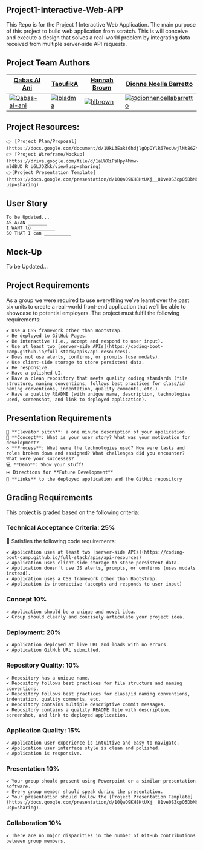 ## Project1-Interactive-Web-APP
This Repo is for the Project 1 Interactive Web Application. The main purpose of this project to build web application from scratch. This is will conceive and execute a design that solves a real-world problem by integrating data received from multiple server-side API requests. 

## Project Team Authors
<table>
<thead>
<tr>
<th><a href="https://github.com/Qabas-al-ani">Qabas Al Ani</a></th>
<th><a href="https://github.com/lbladma">TaoufikA</a></th>
<th><a href="https://github.com/hlbrown">Hannah Brown</a></th>
<th><a href="https://github.com/DionneNoellaBarretto">Dionne Noella Barretto</a></th>
</tr>
</thead>
<tbody>
<tr>
<td><a target="_blank" rel="noopener noreferrer" href="https://avatars.githubusercontent.com/Qabas-al-ani?s=150&amp;v=1"><img src="https://avatars.githubusercontent.com/Qabas-al-ani?s=150&amp;v=1" alt="Qabas-al-ani" style="max-width:100%;"></a></td>
<td><a target="_blank" rel="noopener noreferrer" href="https://avatars.githubusercontent.com/lbladma?s=150&amp;v=1"><img src="https://avatars.githubusercontent.com/lbladma?s=150&amp;v=1" alt="lbladma" style="max-width:100%;"></a></td>
<td><a target="_blank" rel="noopener noreferrer" href="https://avatars.githubusercontent.com/hlbrown?s=150&amp;v=1"><img src="https://avatars.githubusercontent.com/hlbrown?s=150&amp;v=1" alt="hlbrown" style="max-width:100%;"></a></td>
<td><a target="_blank" rel="noopener noreferrer" href="https://avatars.githubusercontent.com/dionnenoellabarretto?s=150&amp;v=1"><img src="https://avatars.githubusercontent.com/dionnenoellabarretto?s=150&amp;v=1" alt="@dionnenoellabarretto" style="max-width:100%;"></a></td>
</tr>
</tbody>
</table>

## Project Resources:
```
👉 [Project Plan/Proposal](https://docs.google.com/document/d/1UkL3EaRt6hdjlgQpQYlR67exUwjlNt862YEAd5OwlI8/edit#)
👉 [Project Wireframe/Mockup](https://drive.google.com/file/d/1aUWXiPsHpy4Mmw-mldBUD_R_U6LJDZkk/view?usp=sharing)
👉[Project Presentation Template](https://docs.google.com/presentation/d/10QaO9KH8HtUXj__81ve0SZcpO5DbMbqqQr4iPpbwKks/edit?usp=sharing)
```

## User Story
```
To be Updated...
AS A/AN _______
I WANT to ________
SO THAT I can __________

```

## Mock-Up
To be Updated...

## Project Requirements

As a group we were required to use everything we’ve learnt over the past six units to create a real-world front-end application that we’ll be able to showcase to potential employers. The project must fulfil the following requirements:
```
✔️ Use a CSS framework other than Bootstrap.
✔️ Be deployed to GitHub Pages.
✔️ Be interactive (i.e., accept and respond to user input).
✔️ Use at least two [server-side APIs](https://coding-boot-camp.github.io/full-stack/apis/api-resources).
✔️ Does not use alerts, confirms, or prompts (use modals).
✔️ Use client-side storage to store persistent data.
✔️ Be responsive.
✔️ Have a polished UI.
✔️ Have a clean repository that meets quality coding standards (file structure, naming conventions, follows best practices for class/id naming conventions, indentation, quality comments, etc.).
✔️ Have a quality README (with unique name, description, technologies used, screenshot, and link to deployed application).
```

## Presentation Requirements
```
🎤 **Elevator pitch**: a one minute description of your application
📖 **Concept**: What is your user story? What was your motivation for development?
♻️ **Process**: What were the technologies used? How were tasks and roles broken down and assigned? What challenges did you encounter? What were your successes?
💻 **Demo**: Show your stuff!
⏭️ Directions for **Future Development**
🔗 **Links** to the deployed application and the GitHub repository
```
## Grading Requirements

This project is graded based on the following criteria:

### Technical Acceptance Criteria: 25%

🏁 Satisfies the following code requirements:
```
✔️ Application uses at least two [server-side APIs](https://coding-boot-camp.github.io/full-stack/apis/api-resources)
✔️ Application uses client-side storage to store persistent data.
✔️ Application doesn't use JS alerts, prompts, or confirms (uses modals instead).
✔️ Application uses a CSS framework other than Bootstrap.
✔️ Application is interactive (accepts and responds to user input)
```
### Concept 10%
```
✔️ Application should be a unique and novel idea.
✔️ Group should clearly and concisely articulate your project idea.
```
### Deployment: 20%
```
✔️ Application deployed at live URL and loads with no errors.
✔️ Application GitHub URL submitted.
```
### Repository Quality: 10%
```
✔️ Repository has a unique name.
✔️ Repository follows best practices for file structure and naming conventions.
✔️ Repository follows best practices for class/id naming conventions, indentation, quality comments, etc.
✔️ Repository contains multiple descriptive commit messages.
✔️ Repository contains a quality README file with description, screenshot, and link to deployed application.
```
### Application Quality: 15%
```
✔️ Application user experience is intuitive and easy to navigate.
✔️ Application user interface style is clean and polished.
✔️ Application is responsive.
```
### Presentation 10%
```
✔️ Your group should present using Powerpoint or a similar presentation software.
✔️ Every group member should speak during the presentation.
✔️ Your presentation should follow the [Project Presentation Template](https://docs.google.com/presentation/d/10QaO9KH8HtUXj__81ve0SZcpO5DbMbqqQr4iPpbwKks/edit?usp=sharing).
```
### Collaboration 10%
```
✔️ There are no major disparities in the number of GitHub contributions between group members.
```